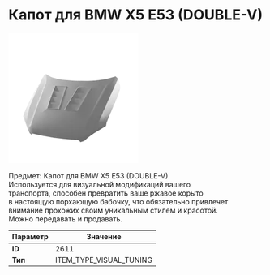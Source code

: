 # Капот для BMW X5 E53 (DOUBLE-V)

![Item Image](../img/2611.webp?raw=true)

Предмет: Капот для BMW X5 E53 (DOUBLE-V)<br>Используется для визуальной модификаций вашего<br>транспорта, способен превратить ваше ржавое корыто<br>в настоящую порхающую бабочку, что обязательно привлечет<br>внимание прохожих своим уникальным стилем и красотой.<br>Можно передавать и продавать.


| Параметр | Значение |
|----------|----------|
| **ID** | 2611 |
| **Тип** | ITEM_TYPE_VISUAL_TUNING |

